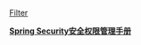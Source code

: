 [Filter](https://wiki.jikexueyuan.com/project/spring-security/filter.html)

[**Spring Security安全权限管理手册**](http://www.mossle.com/docs/auth/html/index.html)